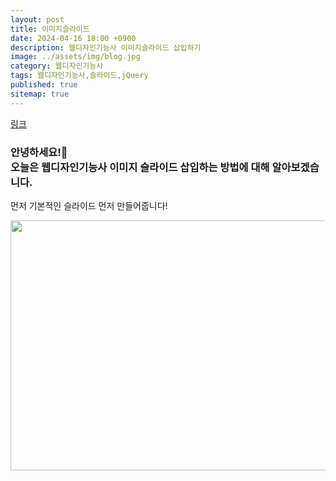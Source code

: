 ```yaml
---
layout: post
title: 이미지슬라이드
date: 2024-04-16 18:00 +0900
description: 웹디자인기능사 이미지슬라이드 삽입하기
image: ../assets/img/blog.jpg
category: 웹디자인기능사
tags: 웹디자인기능사,슬라이드,jQuery
published: true
sitemap: true
---
```


[링크](https://github.com/123dd654/123dd654.github.io)


<h3>안녕하세요!🫶<br/>
오늘은 웹디자인기능사 이미지 슬라이드 삽입하는 방법에 대해 알아보겠습니다.</h3>

먼저 기본적인 슬라이드 먼저 만들어줍니다!

<img src="https://github.com/123dd654/123dd654.github.io/assets/161431124/9d82d455-70de-48e5-857d-6271d3966a7a" width="650" height="400" />




                 